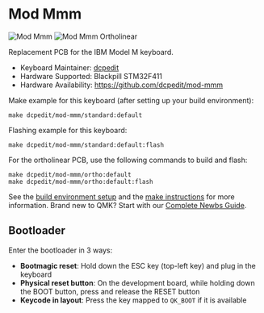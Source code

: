 # Mod Mmm

![Mod Mmm](https://i.imgur.com/oMP5RlJ.jpeg)
![Mod Mmm Ortholinear](https://i.imgur.com/g60BMQH.jpeg)

Replacement PCB for the IBM Model M keyboard.

* Keyboard Maintainer: [dcpedit](https://github.com/dcpedit)
* Hardware Supported: Blackpill STM32F411
* Hardware Availability: https://github.com/dcpedit/mod-mmm

Make example for this keyboard (after setting up your build environment):

    make dcpedit/mod-mmm/standard:default

Flashing example for this keyboard:

    make dcpedit/mod-mmm/standard:default:flash
    
For the ortholinear PCB, use the following commands to build and flash:

    make dcpedit/mod-mmm/ortho:default
    make dcpedit/mod-mmm/ortho:default:flash


See the [build environment setup](https://docs.qmk.fm/#/getting_started_build_tools) and the [make instructions](https://docs.qmk.fm/#/getting_started_make_guide) for more information. Brand new to QMK? Start with our [Complete Newbs Guide](https://docs.qmk.fm/#/newbs).

## Bootloader

Enter the bootloader in 3 ways:

* **Bootmagic reset**: Hold down the ESC key (top-left key) and plug in the keyboard
* **Physical reset button**: On the development board, while holding down the BOOT button, press and release the RESET button
* **Keycode in layout**: Press the key mapped to `QK_BOOT` if it is available